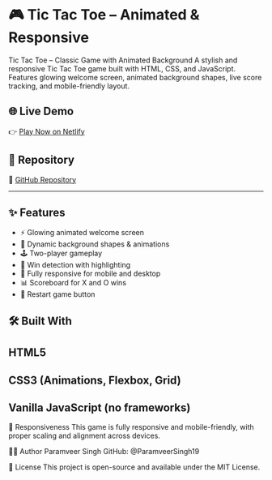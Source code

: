 # 🎮 Tic Tac Toe – Animated & Responsive

Tic Tac Toe – Classic Game with Animated Background A stylish and responsive Tic Tac Toe game built with HTML, CSS, and JavaScript. Features glowing welcome screen, animated background shapes, live score tracking, and mobile-friendly layout.

## 🌐 Live Demo
👉 [Play Now on Netlify](https://glowarenaxo.netlify.app/)

## 📂 Repository
🔗 [GitHub Repository](https://github.com/ParamveerSingh19/Tic-Tac-Toe)

---

## ✨ Features

- ⚡ Glowing animated welcome screen
- 🎨 Dynamic background shapes & animations
- 🕹️ Two-player gameplay
- 🧠 Win detection with highlighting
- 📱 Fully responsive for mobile and desktop
- 📊 Scoreboard for X and O wins
- 🔁 Restart game button


## 🛠️ Built With
## HTML5

## CSS3 (Animations, Flexbox, Grid)

## Vanilla JavaScript (no frameworks)

📱 Responsiveness
This game is fully responsive and mobile-friendly, with proper scaling and alignment across devices.

🙋‍♂️ Author
Paramveer Singh
GitHub: @ParamveerSingh19

📄 License
This project is open-source and available under the MIT License.
